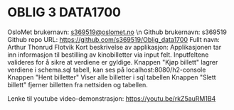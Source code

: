 # OBLIG 3 DATA1700

OsloMet brukernavn: s369519@oslomet.no \n
Github brukernavn: s369519
Github repo URL: https://github.com/s369519/Oblig_data1700
Fullt navn: Arthur Thonrud Flotvik
Kort beskrivelse av applikasjon:
Applikasjonen tar inn informasjon til bestilling av kinobilletter via input felt.
Inputfeltene valideres for å sikre at verdiene er gyldige.
Knappen "Kjøp billett" lagrer verdiene i schema.sql tabell, kan ses på localhost:8080/h2-console
Knappen "Hent billetter" Viser alle billetter i sql tabellen
Knappen "Slett billett" fjerner billetten fra nettsiden og tabellen.

Lenke til youtube video-demonstrasjon: https://youtu.be/rkZ5auRM1B4
